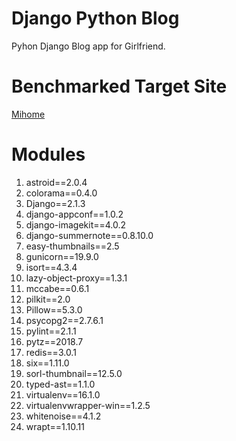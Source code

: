 # Django Python Blog
Pyhon Django Blog app for Girlfriend.

# Benchmarked Target Site

[Mihome](https://dribbble.com/tranmautritam/projects/694471-MI-Home-Free-Sketch-App-Template)

# Modules
1. astroid==2.0.4
2. colorama==0.4.0
3. Django==2.1.3
4. django-appconf==1.0.2
5. django-imagekit==4.0.2
6. django-summernote==0.8.10.0
7. easy-thumbnails==2.5
8. gunicorn==19.9.0
9. isort==4.3.4
10. lazy-object-proxy==1.3.1
11. mccabe==0.6.1
12. pilkit==2.0
13. Pillow==5.3.0
14. psycopg2==2.7.6.1
15. pylint==2.1.1
16. pytz==2018.7
17. redis==3.0.1
18. six==1.11.0
19. sorl-thumbnail==12.5.0
20. typed-ast==1.1.0
21. virtualenv==16.1.0
22. virtualenvwrapper-win==1.2.5
23. whitenoise==4.1.2
24. wrapt==1.10.11
